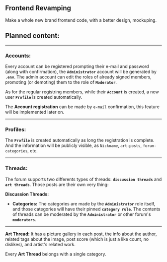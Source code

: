 ## Frontend Revamping

Make a whole new brand frontend code, with a better design, mockuping.

## Planned content:

<hr/>

### Accounts:

Every account can be registered prompting their e-mail and password (along with confirmation), the **`Administrator`** account will be generated by **`.env`**. The admin account can edit the roles of already signed members, promoting (or demoting) them to the role of **`Moderator`**.

As for the regular registring members, while their **`Account`** is created, a new user **`Profile`** is created automatically.

The **Account registration** can be made by `e-mail` confirmation, this feature will be implemented later on.

<hr/>

### Profiles:

The **`Profile`** is created automatically as long the registration is complete. And the information will be publicly visible, as `Nickname`, `art-posts`, `forum-categories`, etc.

<hr/>

### Threads:

The forum supports two differents types of threads: **`discussion threads`** and **`art threads`**. Those posts are their own very thing:

**Discussion Threads:**

- **Categories:** The categories are made by the **`Administrator`** role itself, and those categories will have their pinned **`category rule`**. The contents of threads can be moderated by the **`Administrator`** or other forum's **`moderators`**.

<hr/>

**Art Thread:** It has a picture gallery in each post, the info about the author, related tags about the image, post score (which is just a like count, no dislikes), and artist's related work.

Every **Art Thread** belongs with a single category.
